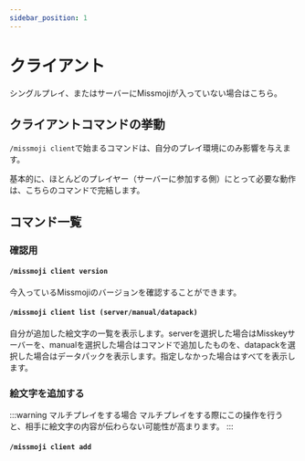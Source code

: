 ```yaml
---
sidebar_position: 1
---
```


# クライアント

シングルプレイ、またはサーバーにMissmojiが入っていない場合はこちら。

## クライアントコマンドの挙動

`/missmoji client`で始まるコマンドは、自分のプレイ環境にのみ影響を与えます。

基本的に、ほとんどのプレイヤー（サーバーに参加する側）にとって必要な動作は、こちらのコマンドで完結します。

## コマンド一覧

### 確認用

#### `/missmoji client version`

今入っているMissmojiのバージョンを確認することができます。

#### `/missmoji client list (server/manual/datapack)`

自分が追加した絵文字の一覧を表示します。serverを選択した場合はMisskeyサーバーを、manualを選択した場合はコマンドで追加したものを、datapackを選択した場合はデータパックを表示します。指定しなかった場合はすべてを表示します。

### 絵文字を追加する

:::warning マルチプレイをする場合
マルチプレイをする際にこの操作を行うと、相手に絵文字の内容が伝わらない可能性が高まります。
:::

#### `/missmoji client add`
